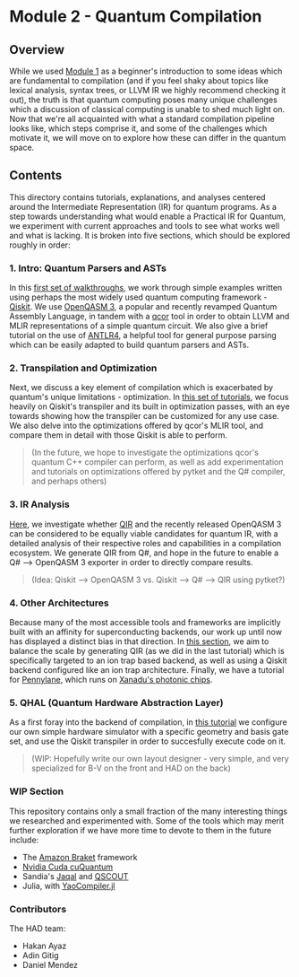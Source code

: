 # Module 2 - Quantum Compilation

## Overview
While we used [Module 1](../Module%201/) as a beginner's introduction to some ideas which are fundamental to compilation (and if you feel shaky about topics like lexical analysis, syntax trees, or LLVM IR we highly recommend checking it out), the truth is that quantum computing poses many unique challenges which a discussion of classical computing is unable to shed much light on. Now that we're all acquainted with what a standard compilation pipeline looks like, which steps comprise it, and some of the challenges which motivate it, we will move on to explore how these can differ in the quantum space. 

## Contents
This directory contains tutorials, explanations, and analyses centered around the Intermediate Representation (IR) for quantum programs. As a step towards understanding what would enable a Practical IR for Quantum, we experiment with current approaches and tools to see what works well and what is lacking. It is broken into five sections, which should be explored roughly in order:

### 1. Intro: Quantum Parsers and ASTs

In this [first set of walkthroughs](1_Intro_Quantum_Parsers_and_ASTs), we work through simple examples written using perhaps the most widely used quantum computing framework - [Qiskit](https://qiskit.org/). We use [OpenQASM 3](https://github.com/openqasm/openqasm), a popular and recently revamped Quantum Assembly Language, in tandem with a [qcor](https://qcor.ornl.gov/) tool in order to obtain LLVM and MLIR representations of a simple quantum circuit. We also give a brief tutorial on the use of [ANTLR4](https://www.antlr.org/), a helpful tool for general purpose parsing which can be easily adapted to build quantum parsers and ASTs.

### 2. Transpilation and Optimization

Next, we discuss a key element of compilation which is exacerbated by quantum's unique limitations - optimization. In [this set of tutorials](2_Transpilation_and_Optimization), we focus heavily on Qiskit's transpiler and its built in optimization passes, with an eye towards showing how the transpiler can be customized for any use case. We also delve into the optimizations offered by qcor's MLIR tool, and compare them in detail with those Qiskit is able to perform. 

> (In the future, we hope to investigate the optimizations qcor's quantum C++ compiler can perform, as well as add experimentation and tutorials on optimizations offered by pytket and the Q# compiler, and perhaps others)

### 3. IR Analysis

[Here](3_IR_Analysis), we investigate whether [QIR](https://devblogs.microsoft.com/qsharp/introducing-quantum-intermediate-representation-qir/) and the recently released OpenQASM 3 can be considered to be equally viable candidates for quantum IR, with a detailed analysis of their respective roles and capabilities in a compilation ecosystem. We generate QIR from Q#, and hope in the future to enable a Q# --> OpenQASM 3 exporter in order to directly compare results.

> (Idea: Qiskit --> OpenQASM 3 vs. Qiskit --> Q# --> QIR using pytket?)

### 4. Other Architectures

Because many of the most accessible tools and frameworks are implicitly built with an affinity for superconducting backends, our work up until now has displayed a distinct bias in that direction. In [this section](4_Other_Architectures), we aim to balance the scale by generating QIR (as we did in the last tutorial) which is specifically targeted to an ion trap based backend, as well as using a Qiskit backend configured like an ion trap architecture. Finally, we have a tutorial for [Pennylane](https://pennylane.ai/), which runs on [Xanadu's photonic chips](https://xanadu.ai/photonics).

### 5. QHAL (Quantum Hardware Abstraction Layer)

As a first foray into the backend of compilation, in [this tutorial](5_QHAL_HAD_Backend) we configure our own simple hardware simulator with a specific geometry and basis gate set, and use the Qiskit transpiler in order to succesfully execute code on it.

> (WIP: Hopefully write our own layout designer - very simple, and very specialized for B-V on the front and HAD on the back)

### WIP Section

This repository contains only a small fraction of the many interesting things we researched and experimented with. Some of the tools which may merit further exploration if we have more time to devote to them in the future include:

+ The [Amazon Braket](https://aws.amazon.com/braket/) framework
+ [Nvidia Cuda cuQuantum](https://docs.nvidia.com/cuda/cuquantum/index.html)
+ Sandia's [Jaqal](https://www.sandia.gov/quantum/quantum-information-sciences/projects/qscout-jaqal/) and [QSCOUT](https://www.sandia.gov/quantum/quantum-information-sciences/projects/qscout/)
+ Julia, with [YaoCompiler.jl](https://docs.juliahub.com/YaoCompiler/sOP81/0.2.0/)

### Contributors

The HAD team:

+ Hakan Ayaz
+ Adin Gitig
+ Daniel Mendez
